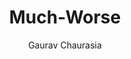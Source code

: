 ---
title: Much-Worse
github: https://github.com/gchauras/much-worse-jekyll-theme
demo: http://gchauras.github.io/much-worse-jekyll-theme/
author: Gaurav Chaurasia
ssg:
  - Jekyll
cms:
  - No Cms
---